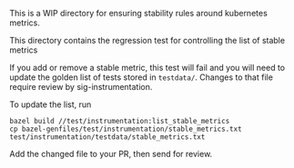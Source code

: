 This is a WIP directory for ensuring stability rules around kubernetes metrics.

This directory contains the regression test for controlling the list of stable metrics

If you add or remove a stable metric, this test will fail and you will need
to update the golden list of tests stored in `testdata/`.  Changes to that file
require review by sig-instrumentation.

To update the list, run

```console
bazel build //test/instrumentation:list_stable_metrics
cp bazel-genfiles/test/instrumentation/stable_metrics.txt test/instrumentation/testdata/stable_metrics.txt
```

Add the changed file to your PR, then send for review.